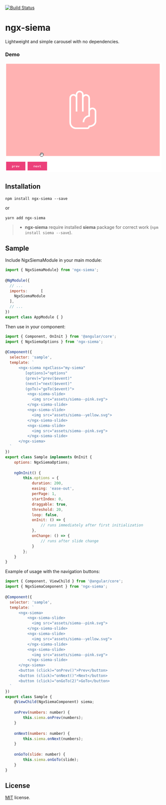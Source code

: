 [![Build Status](https://travis-ci.org/lexzhukov/ngx-siema.svg?branch=master)](https://travis-ci.org/LexZhukov/ngx-siema)

# ngx-siema

Lightweight and simple carousel with no dependencies.

### Demo

![ngx-siema](assets/img/demo.gif)

## Installation

`npm install ngx-siema --save`

or

`yarn add ngx-siema`


> - **ngx-siema** require installed **siema** package for correct work (`npm install siema --save`).

## Sample

Include NgxSiemaModule in your main module:

```javascript
import { NgxSiemaModule} from 'ngx-siema';

@NgModule({
  // ...
  imports:      [
    NgxSiemaModule
  ],
  // ...
})
export class AppModule { }
```

Then use in your component:

```javascript
import { Component, OnInit } from '@angular/core';
import { NgxSiemaOptions } from 'ngx-siema';

@Component({
  selector: 'sample',
  template: `
      <ngx-siema ngxClass="my-siema"
         [options]="options"
         (prev)="prev($event)"
         (next)="next($event)"
         (goTo)="goTo($event)">
    	  <ngx-siema-slide>
    	    <img src="assets/siema--pink.svg">
    	  </ngx-siema-slide>
    	  <ngx-siema-slide>
    	    <img src="assets/siema--yellow.svg">
    	  </ngx-siema-slide>
    	  <ngx-siema-slide>
    	    <img src="assets/siema--pink.svg">
    	  </ngx-siema-slide>
      </ngx-siema>
  `
})
export class Sample implements OnInit {
    options: NgxSiemaOptions;

    ngOnInit() {
        this.options = {
            duration: 200,
            easing: 'ease-out',
            perPage: 1,
            startIndex: 0,
            draggable: true,
            threshold: 20,
            loop: false,
            onInit: () => {
                // runs immediately after first initialization
            },
            onChange: () => {
                // runs after slide change
            }
        };
    }
}
```

Example of usage with the navigation buttons:

```javascript
import { Component, ViewChild } from '@angular/core';
import { NgxSiemaComponent } from 'ngx-siema';

@Component({
  selector: 'sample',
  template: `
      <ngx-siema>
    	  <ngx-siema-slide>
    	    <img src="assets/siema--pink.svg">
    	  </ngx-siema-slide>
    	  <ngx-siema-slide>
    	    <img src="assets/siema--yellow.svg">
    	  </ngx-siema-slide>
    	  <ngx-siema-slide>
    	    <img src="assets/siema--pink.svg">
    	  </ngx-siema-slide>
      </ngx-siema>
      <button (click)="onPrev()">Prev</button>
      <button (click)="onNext()">Next</button>
      <button (click)="onGoTo(2)">GoTo</button>
  `
})
export class Sample {
    @ViewChild(NgxSiemaComponent) siema;

    onPrev(numbers: number) {
        this.siema.onPrev(numbers);
    }

    onNext(numbers: number) {
        this.siema.onNext(numbers);
    }

    onGoTo(slide: number) {
        this.siema.onGoTo(slide);
    }
}
```

## License
[MIT](LICENSE) license.

